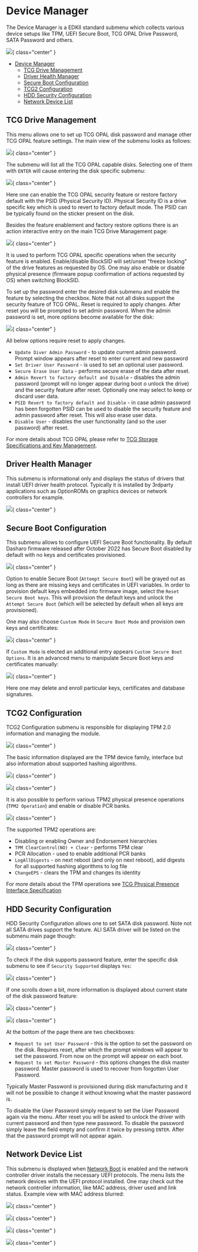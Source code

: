 # Device Manager

The Device Manager is a EDKII standard submenu which collects various device
setups like TPM, UEFI Secure Boot, TCG OPAL Drive Password, SATA Password and
others.

![](/images/menus/dev_mgr.jpeg){ class="center" }

* [Device Manager](#device-manager)
    - [TCG Drive Management](#tcg-drive-management)
    - [Driver Health Manager](#driver-health-manager)
    - [Secure Boot Configuration](#secure-boot-configuration)
    - [TCG2 Configuration](#tcg2-configuration)
    - [HDD Security Configuration](#hdd-security-configuration)
    - [Network Device List](#network-device-list)

## TCG Drive Management

This menu allows one to set up TCG OPAL disk password and manage other TCG OPAL
feature settings. The main view of the submenu looks as follows:

![](/images/menus/tcg_opal.jpeg){ class="center" }

The submenu will list all the TCG OPAL capable disks. Selecting one of them
with `ENTER` will cause entering the disk specific submenu:

![](/images/menus/tcg_opal2.jpeg){ class="center" }

Here one can enable the TCG OPAL security feature or restore factory default
with the PSID (Physical Security ID). Physical Security ID is a drive specific
key which is used to revert to factory default mode. The PSID can be typically
found on the sticker present on the disk.

Besides the feature enablement and factory restore options there is an action
interactive entry on the main TCG Drive Management page:

![](/images/menus/tcg_opal3.jpeg){ class="center" }

It is used to perform TCG OPAL specific operations when the security feature is
enabled. Enable/disable BlockSID will set/unset "freeze locking" of the drive
features as requested by OS. One may also enable or disable physical presence
(firmware popup confirmation of actions requested by OS) when switching
BlockSID.

To set up the password enter the desired disk submenu and enable the feature by
selecting the checkbox. Note that not all disks support the security feature of
TCG OPAL. Reset is required to apply changes. After reset you will be prompted
to set admin password. When the admin password is set, more options become
available for the disk:

![](/images/menus/tcg_opal3.jpeg){ class="center" }

All below options require reset to apply changes.

* `Update Diver Admin Password` - to update current admin password. Prompt
  window appears after reset to enter current and new password
* `Set Driver User Password` - is used to set an optional user password.
* `Secure Erase User Data` - performs secure erase of the data after reset.
* `Admin Revert to factory default and Disable` - disables the admin password
  (prompt will no longer appear during boot o unlock the drive) and the
  security feature after reset. Optionally one may select to keep or discard
  user data.
* `PSID Revert to factory default and Disable` - in case admin password has
  been forgotten PSID can be used to disable the security feature and admin
  password after reset. This will also erase user data.
* `Disable User` - disables the user functionality (and so the user password)
  after reset.

For more details about TCG OPAL please refer to
[TCG Storage Specifications and Key Management](https://trustedcomputinggroup.org/resource/tcg-storage-specifications-and-key-management/).

## Driver Health Manager

This submenu is informational only and displays the status of drivers that
install UEFI driver health protocol. Typically it is installed by 3rdparty
applications such as OptionROMs on graphics devices or network controllers for
example.

![](/images/menus/health_mgr.jpeg){ class="center" }

## Secure Boot Configuration

This submenu allows to configure UEFI Secure Boot functionality. By default
Dasharo firmware released after October 2022 has Secure Boot disabled by
default with no keys and certificates provisioned.

![](/images/menus/secure_boot.jpeg){ class="center" }

Option to enable Secure Boot (`Attempt Secure Boot`) will be grayed out as long
as there are missing keys and certificates in UEFI variables. In order to
provision default keys embedded into firmware image, select the
`Reset Secure Boot keys`. This will provision the default keys and unlock the
`Attempt Secure Boot` (which will be selected by default when all keys are
provisioned).

One may also choose `Custom Mode` in `Secure Boot Mode` and provision own keys
and certificates:

![](/images/menus/secure_boot_custom.jpeg){ class="center" }

If `Custom Mode` is elected an additional entry appears
`Custom Secure Boot Options`. It is an advanced menu to manipulate Secure Boot
keys and certificates manually:

![](/images/menus/secure_boot_custom.jpeg){ class="center" }

Here one may delete and enroll particular keys, certificates and database
signatures.

## TCG2 Configuration

TCG2 Configuration submenu is responsible for displaying TPM 2.0 information
and managing the module.

![](/images/menus/tcg2_config.jpeg){ class="center" }

The basic information displayed are the TPM device family, interface but also
information about supported hashing algorithms.

![](/images/menus/tcg2_config2.jpeg){ class="center" }

![](/images/menus/tcg2_config3.jpeg){ class="center" }

It is also possible to perform various TPM2 physical presence operations
(`TPM2 Operation`) and enable or disable PCR banks.

![](/images/menus/tcg2_actions.jpeg){ class="center" }

The supported TPM2 operations are:

* Disabling or enabling Owner and Endorsement hierarchies
* `TPM ClearControl(NO) + Clear` - performs TPM clear
* PCR Allocation - used to enable additional PCR banks
* `LogAllDigests` - on next reboot (and only on next reboot), add digests for
  all supported hashing algorithms to log file
* `ChangeEPS` - clears the TPM and changes its identity

For more details about the TPM operations see
[TCG Physical Presence Interface Specification](https://trustedcomputinggroup.org/wp-content/uploads/PC-Client-Platform-Physical-Presence-Interface-Specification-V1.4-R15_22July22.pdf)

## HDD Security Configuration

HDD Security Configuration allows one to set SATA disk password. Note not all
SATA drives support the feature. ALl SATA driver will be listed on the submenu
main page though:

![](/images/menus/hdd_passwd.jpeg){ class="center" }

To check if the disk supports password feature, enter the specific disk submenu
to see if `Security Supported` displays `Yes`:

![](/images/menus/hdd_passwd2.jpeg){ class="center" }

If one scrolls down a bit, more information is displayed about current state of
the disk password feature:

![](/images/menus/hdd_passwd3.jpeg){ class="center" }

![](/images/menus/hdd_passwd4.jpeg){ class="center" }

At the bottom of the page there are two checkboxes:

* `Request to set User Password` - this is the option to set the password on
  the disk. Requires reset, after which the prompt windows will appear to set
  the password. From now on the prompt will appear on each boot.
* `Request to set Master Password` - this options changes the disk master
  password. Master password is used to recover from forgotten User Password.

Typically Master Password is provisioned during disk manufacturing and it will
not be possible to change it without knowing what the master password is.

To disable the User Password simply request to set the User Password again via
the menu. After reset you will be asked to unlock the driver with current
password and then type new password. To disable the password simply leave the
field empty and confirm it twice by pressing `ENTER`. After that the password
prompt will not appear again.

## Network Device List

This submenu is displayed when [Network Boot](dasharo-system-features.md#networking-options)
is enabled and the network controller driver installs the necessary UEFI
protocols. The menu lists the network devices with the UEFI protocol installed.
One may check out the network controller information, like MAC address,
driver used and link status. Example view with MAC address blurred:

![](/images/menus/net_dev_list.jpeg){ class="center" }

![](/images/menus/net_dev_list2.jpeg){ class="center" }

![](/images/menus/net_dev_list3.jpeg){ class="center" }

![](/images/menus/net_dev_list4.jpeg){ class="center" }
